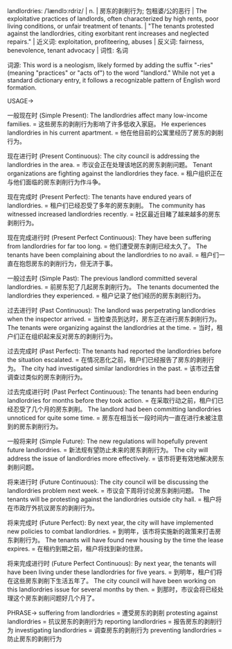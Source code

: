 landlordries: /ˈlændlɔːrdriz/ | n. | 房东的剥削行为; 包租婆/公的恶行 | The exploitative practices of landlords, often characterized by high rents, poor living conditions, or unfair treatment of tenants. |  "The tenants protested against the landlordries, citing exorbitant rent increases and neglected repairs." | 近义词: exploitation, profiteering, abuses | 反义词: fairness, benevolence, tenant advocacy | 词性: 名词

词源:  This word is a neologism, likely formed by adding the suffix "-ries" (meaning "practices" or "acts of") to the word "landlord."  While not yet a standard dictionary entry, it follows a recognizable pattern of English word formation.


USAGE->

一般现在时 (Simple Present):
The landlordries affect many low-income families. = 这些房东的剥削行为影响了许多低收入家庭。
He experiences landlordries in his current apartment. = 他在他目前的公寓里经历了房东的剥削行为。

现在进行时 (Present Continuous):
The city council is addressing the landlordries in the area. = 市议会正在处理该地区的房东剥削问题。
Tenant organizations are fighting against the landlordries they face. = 租户组织正在与他们面临的房东剥削行为作斗争。

现在完成时 (Present Perfect):
The tenants have endured years of landlordries. = 租户们已经忍受了多年的房东剥削。
The community has witnessed increased landlordries recently. = 社区最近目睹了越来越多的房东剥削行为。

现在完成进行时 (Present Perfect Continuous):
They have been suffering from landlordries for far too long. = 他们遭受房东剥削已经太久了。
The tenants have been complaining about the landlordries to no avail. = 租户们一直在抱怨房东的剥削行为，但无济于事。

一般过去时 (Simple Past):
The previous landlord committed several landlordries. = 前房东犯了几起房东剥削行为。
The tenants documented the landlordries they experienced. = 租户记录了他们经历的房东剥削行为。

过去进行时 (Past Continuous):
The landlord was perpetrating landlordries when the inspector arrived. = 当检查员到达时，房东正在进行房东剥削行为。
The tenants were organizing against the landlordries at the time. = 当时，租户们正在组织起来反对房东的剥削行为。

过去完成时 (Past Perfect):
The tenants had reported the landlordries before the situation escalated. = 在情况恶化之前，租户们已经报告了房东的剥削行为。
The city had investigated similar landlordries in the past. = 该市过去曾调查过类似的房东剥削行为。

过去完成进行时 (Past Perfect Continuous):
The tenants had been enduring landlordries for months before they took action. = 在采取行动之前，租户们已经忍受了几个月的房东剥削。
The landlord had been committing landlordries unnoticed for quite some time. = 房东在相当长一段时间内一直在进行未被注意到的房东剥削行为。

一般将来时 (Simple Future):
The new regulations will hopefully prevent future landlordries. = 新法规有望防止未来的房东剥削行为。
The city will address the issue of landlordries more effectively. = 该市将更有效地解决房东剥削问题。

将来进行时 (Future Continuous):
The city council will be discussing the landlordries problem next week. = 市议会下周将讨论房东剥削问题。
The tenants will be protesting against the landlordries outside city hall. = 租户将在市政厅外抗议房东的剥削行为。


将来完成时 (Future Perfect):
By next year, the city will have implemented new policies to combat landlordries. = 到明年，该市将实施新的政策来打击房东剥削行为。
The tenants will have found new housing by the time the lease expires. = 在租约到期之前，租户将找到新的住房。


将来完成进行时 (Future Perfect Continuous):
By next year, the tenants will have been living under these landlordries for five years. = 到明年，租户们将在这些房东剥削下生活五年了。
The city council will have been working on this landlordries issue for several months by then. = 到那时，市议会将已经处理这个房东剥削问题好几个月了。



PHRASE->
suffering from landlordries = 遭受房东的剥削
protesting against landlordries = 抗议房东的剥削行为
reporting landlordries = 报告房东的剥削行为
investigating landlordries = 调查房东的剥削行为
preventing landlordries = 防止房东的剥削行为

